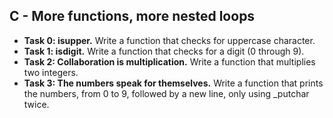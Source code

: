 ## C - More functions, more nested loops

- **Task 0: isupper.** Write a function that checks for uppercase character.
- **Task 1: isdigit.** Write a function that checks for a digit (0 through 9).
- **Task 2: Collaboration is multiplication.** Write a function that multiplies two integers.
- **Task 3: The numbers speak for themselves.** Write a function that prints the numbers, from 0 to 9, followed by a new line, only using \_putchar twice.
